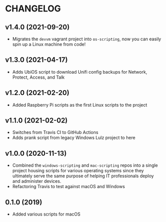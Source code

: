 # CHANGELOG

## v1.4.0 (2021-09-20)

* Migrates the `devvm` vagrant project into `os-scripting`, now you can easily spin up a Linux machine from code!

## v1.3.0 (2021-04-17)

* Adds UbiOS script to download Unifi config backups for Network, Protect, Access, and Talk

## v1.2.0 (2021-02-20)

* Added Raspberry Pi scripts as the first Linux scripts to the project

## v1.1.0 (2021-02-02)

* Switches from Travis CI to GitHub Actions
* Adds prank script from legacy Windows Lulz project to here

## v1.0.0 (2020-11-13)

* Combined the `windows-scripting` and `mac-scripting` repos into a single project housing scripts for various operating systems since they ultimately serve the same purpose of helping IT professionals deploy and administer devices.
* Refactoring Travis to test against macOS and Windows

## 0.1.0 (2019)

* Added various scripts for macOS
